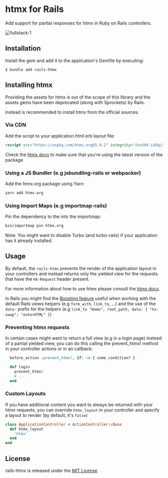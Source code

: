 # htmx for Rails

Add support for partial responses for htmx in Ruby on Rails controllers.

![fullstack-1](https://github.com/guilleiguaran/rails-htmx/assets/160941/8b9307af-111a-4af0-92de-218aac07797f)


## Installation

Install the gem and add it to the application's Gemfile by executing:

    $ bundle add rails-htmx


## Installing htmx

Providing the assets for htmx is out of the scope of this library and
the assets gems have been deprecated (along with Sprockets) by Rails.

Instead is recommended to install htmx from the official sources:

### Via CDN

Add the script to your application.html.erb layout file:

```html
<script src="https://unpkg.com/htmx.org@1.9.2" integrity="sha384-L6OqL9pRWyyFU3+/bjdSri+iIphTN/bvYyM37tICVyOJkWZLpP2vGn6VUEXgzg6h" crossorigin="anonymous"></script>
```

Check the [htmx docs](https://htmx.org/docs/#installing) to make sure that you're using the latest
version of the package

### Using a JS Bundler (e.g jsbundling-rails or webpacker)

Add the htmx.org package using Yarn:

```bash
yarn add htmx.org
```

### Using Import Maps (e.g importmap-rails)

Pin the dependency to the into the importmap:

```bash
bin/importmap pin htmx.org
```


Note: You might want to disable Turbo (and turbo-rails) if your application has it
already installed.


## Usage

By default, the `rails-htmx` prevents the render of the application layout in
your controllers and instead returns only the yielded view for the
requests that have the `HX-Request` header present.

For more information about how to use htmx please consult the [htmx docs](https://htmx.org/docs/).

In Rails you might find the [Boosting feature](https://htmx.org/docs/#boosting)
useful when working with the default Rails views helpers (e.g `form_with`, `link_to`, ...) and the use of
the `data-` prefix for the helpers (e.g `link_to "Home", root_path, data: { "hx-swap": "outerHTML" }`)


### Preventing htmx requests

In certain cases might want to return a full view (e.g in a login page) instead
of a partial yielded view, you can do this calling the prevent_htmx!
method in your controller actions or in an callback:

```ruby
  before_action :prevent_htmx!, if: -> { some_condition? }

  def login
    prevent_htmx!
    # ...
  end
```

### Custom Layouts

If you have additional content you want to always be returned with your htmx requests,
you can override `htmx_layout` in your controller and specify a layout to render
(by default, it's `false`)

```ruby
class ApplicationController < ActionController::Base
  def htmx_layout
    'htmx'
  end
end
```


## License
rails-htmx is released under the [MIT License](https://opensource.org/license/mit/).
